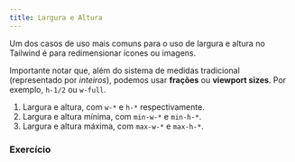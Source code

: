 ```yaml
---
title: Largura e Altura
---
```


Um dos casos de uso mais comuns para o uso de largura e altura no Tailwind é para redimensionar ícones ou imagens.

Importante notar que, além do sistema de medidas tradicional (representado por *inteiros*), podemos usar **frações** ou **viewport sizes**. Por exemplo, `h-1/2` ou `w-full`.

1. Largura e altura, com `w-*` e `h-*` respectivamente.
2. Largura e altura mínima, com `min-w-*` e `min-h-*`.
3. Largura e altura máxima, com `max-w-*` e `max-h-*`.

### Exercício

